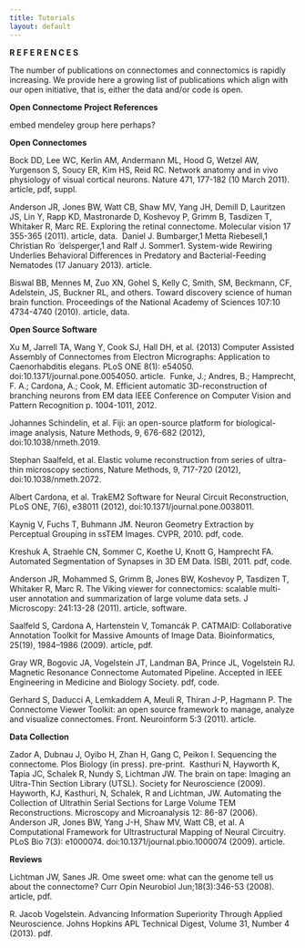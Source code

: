 ```yaml
---
title: Tutorials
layout: default
---
```


**﻿R E F E R E N C E S**

The number of publications on connectomes and connectomics is rapidly increasing.  We provide here a growing list of publications which align with our open initiative, that is, either the data and/or code is open.


**Open Connectome Project References**

embed mendeley group here perhaps?

**Open Connectomes**

Bock DD, Lee WC, Kerlin AM, Andermann ML, Hood G, Wetzel AW, Yurgenson S, Soucy ER, Kim HS, Reid RC. Network anatomy and in vivo physiology of visual cortical neurons. Nature 471, 177-182 (10 March 2011). article, pdf, suppl.

Anderson JR, Jones BW, Watt CB, Shaw MV, Yang JH, Demill D, Lauritzen JS, Lin Y, Rapp KD, Mastronarde D, Koshevoy P, Grimm B, Tasdizen T, Whitaker R, Marc RE. Exploring the retinal connectome. Molecular vision 17 355-365 (2011). article, data.
﻿
﻿Daniel J. Bumbarger,1 Metta Riebesell,1 Christian Ro ̈ delsperger,1 and Ralf J. Sommer1. System-wide Rewiring Underlies Behavioral Differences in Predatory and Bacterial-Feeding Nematodes (17 January 2013). ​article.
 
Biswal BB, Mennes M, Zuo XN, Gohel S, Kelly C, Smith, SM, Beckmann, CF, Adelstein, JS, Buckner RL, and others. Toward discovery science of human brain function. Proceedings of the National Academy of Sciences 107:10 4734-4740 (2010). article, data.​
 
**​Open Source Software**

​Xu M, Jarrell TA, Wang Y, Cook SJ, Hall DH, et al. (2013) Computer Assisted Assembly of Connectomes from Electron Micrographs: Application to Caenorhabditis elegans. PLoS ONE 8(1): e54050. doi:10.1371/journal.pone.0054050. article.
﻿
Funke, J.; Andres, B.; Hamprecht, F. A.; Cardona, A.; Cook, M. Efficient automatic 3D-reconstruction of branching neurons from EM data IEEE Conference on Computer Vision and Pattern Recognition p. 1004-1011, 2012.
 
Johannes Schindelin, et al. Fiji: an open-source platform for biological-image analysis, Nature Methods, 9, 676-682 (2012), doi:10.1038/nmeth.2019.
 
Stephan Saalfeld, et al. Elastic volume reconstruction from series of ultra-thin microscopy sections, Nature Methods, 9, 717-720 (2012), doi:10.1038/nmeth.2072.
 
Albert Cardona, et al. TrakEM2 Software for Neural Circuit Reconstruction, PLoS ONE, 7(6), e38011 (2012), doi:10.1371/journal.pone.0038011.
 
Kaynig V, Fuchs T, Buhmann JM. Neuron Geometry Extraction by Perceptual Grouping in ssTEM Images. CVPR, 2010. pdf, code.
 
Kreshuk A, Straehle CN, Sommer C, Koethe U, Knott G, Hamprecht FA. Automated Segmentation of Synapses in 3D EM Data. ISBI, 2011. pdf, code.
 
Anderson JR, Mohammed S, Grimm B, Jones BW, Koshevoy P, Tasdizen T, Whitaker R, Marc R. The Viking viewer for connectomics: scalable multi-user annotation and summarization of large volume data sets. J Microscopy: 241:13-28 (2011). article, software.
 
Saalfeld S, Cardona A, Hartenstein V, Tomancák P. CATMAID: Collaborative Annotation Toolkit for Massive Amounts of Image Data. 
Bioinformatics, 25(19), 1984–1986 (2009). article, pdf​.
 
Gray WR, Bogovic JA, Vogelstein JT,  Landman BA, Prince JL, Vogelstein RJ. Magnetic Resonance Connectome Automated Pipeline. Accepted in IEEE Engineering in Medicine and Biology Society. pdf, code.
 
Gerhard S, Daducci A, Lemkaddem A, Meuli R, Thiran J-P, Hagmann P. The Connectome Viewer Toolkit: an open source framework to manage, analyze and visualize connectomes. Front. Neuroinform 5:3 (2011). article.
​

**Data Collection**

Zador A, Dubnau J, Oyibo H, Zhan H, Gang C, Peikon I. Sequencing the connectome. Plos Biology (in press). pre-print.
﻿
Kasthuri N, Hayworth K, Tapia JC, Schalek R, Nundy S, Lichtman JW. The brain on tape: Imaging an Ultra-Thin Section Library (UTSL). Society for Neuroscience (2009).
﻿
Hayworth, KJ, Kasthuri, N, Schalek, R and Lichtman, JW. Automating the Collection of Ultrathin Serial Sections for Large Volume TEM Reconstructions. Microscopy and Microanalysis 12: 86-87 (2006).
﻿
Anderson JR, Jones BW, Yang J-H, Shaw MV, Watt CB, et al.  A Computational Framework for Ultrastructural Mapping of Neural Circuitry. PLoS Bio 7(3):  e1000074.  doi:10.1371/journal.pbio.1000074 (2009). article.
 
**Reviews**

​Lichtman JW, Sanes JR. Ome sweet ome: what can the genome tell us about the connectome? Curr Opin Neurobiol Jun;18(3):346-53 (2008). article, pdf﻿.
 
R. Jacob Vogelstein. Advancing Information Superiority Through Applied Neuroscience. Johns Hopkins APL Technical Digest, Volume 31, Number 4 (2013). pdf.
​
